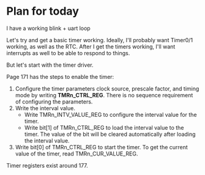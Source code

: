 # Plan for today

I have a working blink + uart loop

Let's try and get a basic timer working. Ideally, I'll probably want Timer0/1 working, as well as the RTC. After I get the timers working, I'll want interrupts as well to be able to respond to things.

But let's start with the timer driver.

Page 171 has the steps to enable the timer:

1. Configure the timer parameters clock source, prescale factor, and timing mode by writing **TMRn_CTRL_REG**. There is no sequence requirement of configuring the parameters.
2. Write the interval value.
    * Write TMRn_INTV_VALUE_REG to configure the interval value for the timer.
    * Write bit[1] of TMRn_CTRL_REG to load the interval value to the timer. The value of the bit will be cleared automatically after loading the interval value.
3. Write bit[0] of TMRn_CTRL_REG to start the timer. To get the current value of the timer, read
TMRn_CUR_VALUE_REG.

Timer registers exist around 177.
